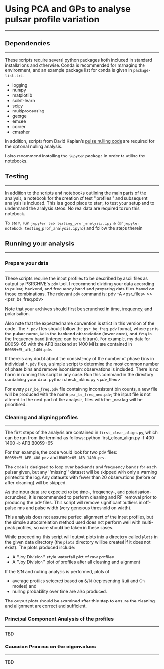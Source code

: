 # Using PCA and GPs to analyse pulsar profile variation
* * *

## Dependencies
* * *

These scripts require several python packages both included in standard installations and otherwise. Conda is recommended for managing the environment, and an example package list for conda is given in `package-list.txt`.

* logging
* numpy
* matplotlib
* scikit-learn
* scipy
* multiprocessing
* george
* emcee
* corner
* cmasher

In addition, scripts from David Kaplan's [pulse nulling code](github.com/dlakaplan/nulling-pulsars) are required for the optional nulling analysis.

I also recommend installing the `jupyter` package in order to utilise the notebooks. 


## Testing
* * *

In addition to the scripts and notebooks outlining the main parts of the analysis, a notebook for the creation of test ''profiles'' and subsequent analysis is included. This is a good place to start, to test your setup and to understand the analysis steps. No real data are required to run this notebook. 

To start, run `jupyter lab testing_prof_analysis.ipynb` (or `jupyter notebook testing_prof_analysis.ipynb`) and follow the steps therein. 


## Running your analysis
* * *

### Prepare your data
* * *

These scripts require the input profiles to be described by ascii files as output by PSRCHIVE's `pdv` tool. I recommend dividing your data according to pulsar, backend, and frequency band and preparing data files based on those combinations. The relevant `pdv` command is:
    pdv -A <psr_files> >> <psr_be_freq.pdv>


Note that your archives should first be scrunched in time, frequency, and polarisation.

Also note that the expected name convention is strict in this version of the code. The `*.pdv` files should follow the `psr_be_freq.pdv` format, where `psr` is the pulsar name, `be` is the backend abbreviation (lower case), and `freq` is the frequency band (integer; can be arbitrary). For example, my data for B0059+65 with the AFB backend at 1400 MHz are contained in `B0059+65_afb_1400.pdv`. 


If there is any doubt about the consistency of the number of phase bins in individual `*.pdv` files, a simple script to determine the most common number of phase bins and remove inconsistent observations is included. There is no harm in running this script in any case. Run this command in the directory containing your data: 
    python check_nbins.py <pdv_files>


For every `psr_be_freq.pdv` file containing inconsistent bin counts, a new file will be produced with the name `psr_be_freq_new.pdv`; the input file is not altered. In the next part of the analysis, files with the `_new` tag will be prioritised.


### Cleaning and aligning profiles
* * *

The first steps of the analysis are contained in `first_clean_align.py`, which can be run from the terminal as follows:
    python first_clean_align.py -f 400 1400 -b AFB B0059+65


For that example, the code would look for two pdv files: `B0059+65_AFB_400.pdv` and `B0059+65_AFB_1400.pdv`.


The code is designed to loop over backends and frequency bands for each pulsar given, but any ''missing'' dataset will be skipped with only a warning printed to the log. Any datasets with fewer than 20 observations (before or after cleaning) will be skipped. 


As the input data are expected to be time-, frequency-, and polarisation-scrunched, it is recommended to perform cleaning and RFI removal prior to producing the pdv files. This script will remove significant outliers in off-pulse rms and pulse width (very generous threshold on width). 


This analysis does not assume perfect alignment of the input profiles, but the simple autocorrelation method used does not perform well with multi-peak profiles, so care should be taken in these cases.


While proceeding, this script will output plots into a directory called `plots` in the given data directory (the `plots` directory will be created if it does not exist). The plots produced include:
* A ''Joy Division'' style waterfall plot of raw profiles
* A ''Joy Division'' plot of profiles after all cleaning and alignment

If the S/N and nulling analysis is performed, plots of
* average profiles selected based on S/N (representing Null and On modes) and
* nulling probability over time
are also produced. 


The output plots should be examined after this step to ensure the cleaning and alignment are correct and sufficient.


### Principal Component Analysis of the profiles
* * *

TBD


### Gaussian Process on the eigenvalues
* * *
TBD


